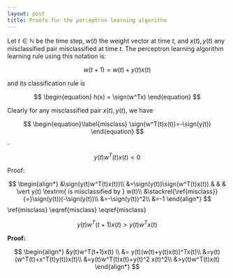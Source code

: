 ```yaml
---
layout: post
title: Proofs for the perceptron learning algorithm
---
```

$$\newcommand{\sign}{\textrm{sign}}$$

Let $t\in\mathbb{N}$ be the time step, $w(t)$ the weight vector at time $t$, and $x(t), y(t)$ any misclassified pair misclassified at time $t$.
The perceptron learning algorithm learning rule using this notation is:

$$ \begin{equation}
w(t+1) = w(t) + y(t)x(t)
\end{equation}$$

and its classification rule is

$$
\begin{equation}
h(x) = \sign(w^Tx)
\end{equation}
$$

Clearly for any misclassified pair $x(t), y(t)$, we have 

$$
\begin{equation}\label{misclass} 
\sign(w^T(t)x(t))=-\sign(y(t))
\end{equation}
$$.

$$
\begin{equation}
y(t)w^T(t)x(t) < 0
\end{equation}
$$

Proof:

$$
\begin{align*}
&\sign(y(t)w^T(t)x(t))\\
&=\sign(y(t))\sign(w^T(t)x(t)) & & & \vert y(t) \textrm{ is misclassified by } w(t)\\
&\stackrel{\ref{misclass}}{=}\sign(y(t))(-\sign(y(t))\\
&=-\sign(y(t))^2\\
&=-1
\end{align*}
$$
\ref{misclass}
\eqref{misclass}
\eqref{misclass}

$$
\begin{equation}
y(t)w^T(t+1)x(t)>y(t)w^Tx(t)
\end{equation}
$$

__Proof:__ 

$$ 
\begin{align*}
&y(t)w^T(t+1)x(t) \\
&= y(t)(w(t)+y(t)x(t))^Tx(t)\\
&=y(t)(w^T(t)+x^T(t)y(t))x(t)\\
&=y(t)w^T(t)x(t)+y(t)^2 x(t)^2\\
&>y(t)w^T(t)x(t)
\end{align*}
$$
